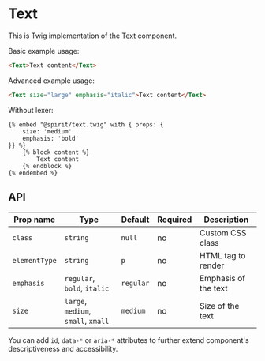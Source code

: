 # Text

This is Twig implementation of the [Text] component.

Basic example usage:

```html
<Text>Text content</Text>
```

Advanced example usage:

```html
<Text size="large" emphasis="italic">Text content</Text>
```

Without lexer:

```twig
{% embed "@spirit/text.twig" with { props: {
    size: 'medium'
    emphasis: 'bold'
}} %}
    {% block content %}
        Text content
    {% endblock %}
{% endembed %}
```

## API

| Prop name     | Type                                | Default   | Required | Description          |
| ------------- | ----------------------------------- | --------- | -------- | -------------------- |
| `class`       | `string`                            | `null`    | no       | Custom CSS class     |
| `elementType` | `string`                            | `p`       | no       | HTML tag to render   |
| `emphasis`    | `regular`, `bold`, `italic`         | `regular` | no       | Emphasis of the text |
| `size`        | `large`, `medium`, `small`, `xmall` | `medium`  | no       | Size of the text     |

You can add `id`, `data-*` or `aria-*` attributes to further extend component's
descriptiveness and accessibility.

[text]: https://github.com/lmc-eu/spirit-design-system/tree/main/packages/web-react/src/components/Text

